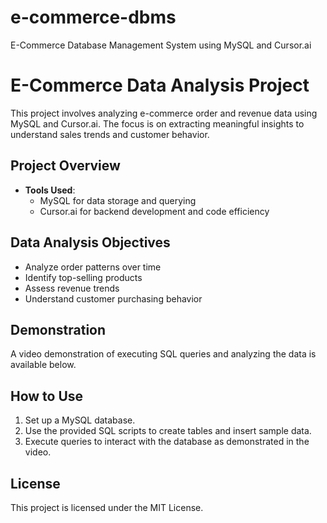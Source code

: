 # e-commerce-dbms
E-Commerce Database Management System using MySQL and Cursor.ai
# E-Commerce Data Analysis Project

This project involves analyzing e-commerce order and revenue data using MySQL and Cursor.ai. The focus is on extracting meaningful insights to understand sales trends and customer behavior.

## Project Overview

- **Tools Used**:
  - MySQL for data storage and querying
  - Cursor.ai for backend development and code efficiency

## Data Analysis Objectives

- Analyze order patterns over time
- Identify top-selling products
- Assess revenue trends
- Understand customer purchasing behavior

## Demonstration

A video demonstration of executing SQL queries and analyzing the data is available below.

## How to Use

1. Set up a MySQL database.
2. Use the provided SQL scripts to create tables and insert sample data.
3. Execute queries to interact with the database as demonstrated in the video.

## License

This project is licensed under the MIT License.
